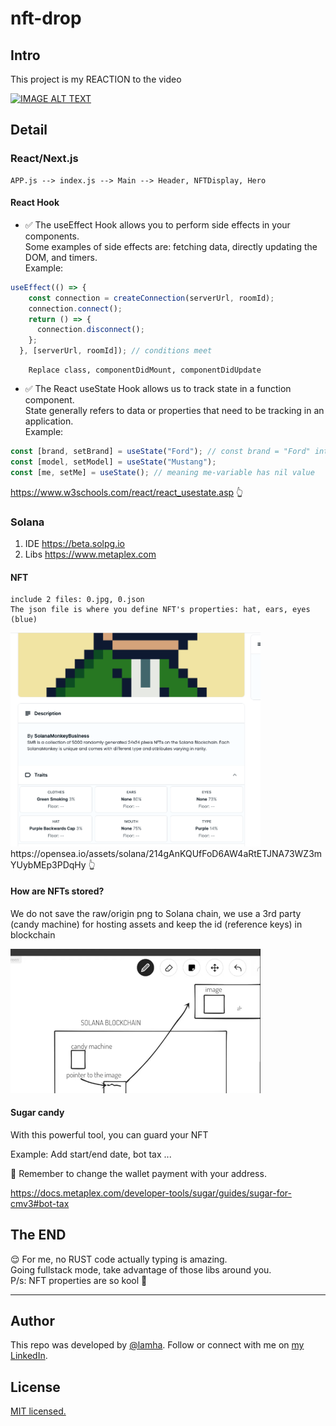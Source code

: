 # nft-drop
## Intro 
This project is my REACTION to the video 
<div>
  <a href="https://www.youtube.com/watch?v=wtjHSOhi4LA"><img src="https://img.youtube.com/vi/wtjHSOhi4LA/0.jpg" alt="IMAGE ALT TEXT"></a>
</div>

## Detail 
### React/Next.js 
```
APP.js --> index.js --> Main --> Header, NFTDisplay, Hero
```

#### React Hook
  - ✅ The useEffect Hook allows you to perform side effects in your components.
        </br>Some examples of side effects are: fetching data, directly updating the DOM, and timers.
<br/> Example:
```js
useEffect(() => {
    const connection = createConnection(serverUrl, roomId);
    connection.connect();
    return () => {
      connection.disconnect();
    };
  }, [serverUrl, roomId]); // conditions meet
```

        Replace class, componentDidMount, componentDidUpdate
  - ✅ The React useState Hook allows us to track state in a function component.
      </br>State generally refers to data or properties that need to be tracking in an application.
<br/> Example:        
```js
const [brand, setBrand] = useState("Ford"); // const brand = "Ford" intial value 
const [model, setModel] = useState("Mustang");
const [me, setMe] = useState(); // meaning me-variable has nil value 
```

https://www.w3schools.com/react/react_usestate.asp 👆

 ### Solana
 1. IDE
    https://beta.solpg.io
2. Libs
    https://www.metaplex.com
#### NFT
    include 2 files: 0.jpg, 0.json
    The json file is where you define NFT's properties: hat, ears, eyes (blue)
    
    
<img src="https://github.com/HaLamUs/nft-drop/blob/main/assets/monkey.png" width="400">
  https://opensea.io/assets/solana/214gAnKQUfFoD6AW4aRtETJNA73WZ3mYUybMEp3PDqHy 👆

#### How are NFTs stored?
We do not save the raw/origin png to Solana chain, we use a 3rd party (candy machine) for hosting assets and keep the id (reference keys) in blockchain

<img src="https://github.com/HaLamUs/nft-drop/blob/main/assets/blockchain.png" width="400">

#### Sugar candy 
  With this powerful tool, you can guard your NFT 

  Example: Add start/end date, bot tax ...

  📌 Remember to change the wallet payment with your address.

  https://docs.metaplex.com/developer-tools/sugar/guides/sugar-for-cmv3#bot-tax

## The END
😌 For me, no RUST code actually typing is amazing. 
<br/> Going fullstack mode, take advantage of those libs around you.
<br/> P/s: NFT properties are so kool 🤘
  
---
## Author

This repo was developed by [@lamha](https://github.com/HaLamUs). 
Follow or connect with me on [my LinkedIn](https://www.linkedin.com/in/lamhacs). 

## License
[MIT licensed.](LICENSE)

